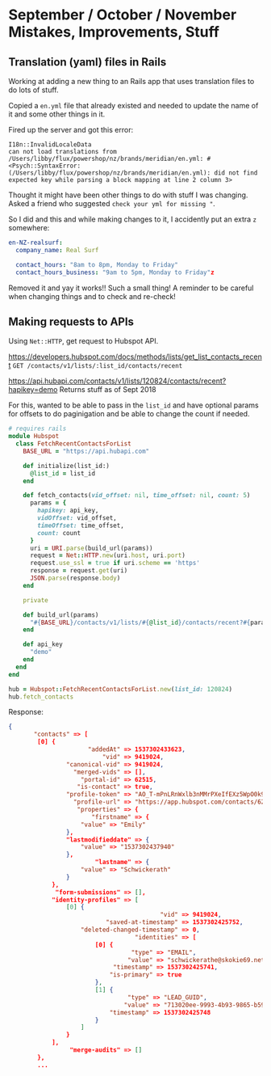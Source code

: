 # September / October / November Mistakes, Improvements, Stuff

## Translation (yaml) files in Rails

Working at adding a new thing to an Rails app that uses translation files to do lots of stuff.

Copied a `en.yml` file that already existed and needed to update the name of it and some other things in it.

Fired up the server and got this error:

```
I18n::InvalidLocaleData
can not load translations from /Users/libby/flux/powershop/nz/brands/meridian/en.yml: #<Psych::SyntaxError: (/Users/libby/flux/powershop/nz/brands/meridian/en.yml): did not find expected key while parsing a block mapping at line 2 column 3>
```

Thought it might have been other things to do with stuff I was changing. Asked a friend who suggested `check your yml for missing "`.

So I did and this and while making changes to it, I accidently put an extra `z` somewhere:

```yaml
en-NZ-realsurf:
  company_name: Real Surf

  contact_hours: "8am to 8pm, Monday to Friday"
  contact_hours_business: "9am to 5pm, Monday to Friday"z
```
Removed it and yay it works!! Such a small thing! A reminder to be careful when changing things and to check and re-check!

## Making requests to APIs

Using `Net::HTTP`, get request to Hubspot API.

https://developers.hubspot.com/docs/methods/lists/get_list_contacts_recent
`GET /contacts/v1/lists/:list_id/contacts/recent`

https://api.hubapi.com/contacts/v1/lists/120824/contacts/recent?hapikey=demo
Returns stuff as of Sept 2018

For this, wanted to be able to pass in the `list_id` and have optional params for offsets to do paginigation and be able to change the count if needed.

```ruby
# requires rails
module Hubspot
  class FetchRecentContactsForList
    BASE_URL = "https://api.hubapi.com"

    def initialize(list_id:)
      @list_id = list_id
    end

    def fetch_contacts(vid_offset: nil, time_offset: nil, count: 5)
      params = {
        hapikey: api_key,
        vidOffset: vid_offset,
        timeOffset: time_offset,
        count: count
      }
      uri = URI.parse(build_url(params))
      request = Net::HTTP.new(uri.host, uri.port)
      request.use_ssl = true if uri.scheme == 'https'
      response = request.get(uri)
      JSON.parse(response.body)
    end

    private

    def build_url(params)
      "#{BASE_URL}/contacts/v1/lists/#{@list_id}/contacts/recent?#{params.compact.to_query}"
    end

    def api_key
      "demo"
    end
  end
end

hub = Hubspot::FetchRecentContactsForList.new(list_id: 120824)
hub.fetch_contacts
```

Response:
```json
{
       "contacts" => [
        [0] {
                      "addedAt" => 1537302433623,
                          "vid" => 9419024,
                "canonical-vid" => 9419024,
                  "merged-vids" => [],
                    "portal-id" => 62515,
                   "is-contact" => true,
                "profile-token" => "AO_T-mPnLRnWxlb3nMMrPXeIfEXz5WpO0k9M7zBlCkD6s0cZyS4wqGeN0E2aiCaEZZ2FRfQJyIEdqHOKIT_hRyLfkK4wRKX5m-xGpQh521x96NgKYrHVH0DZqLU3V7-Y9vpC-6prU0np",
                  "profile-url" => "https://app.hubspot.com/contacts/62515/lists/public/contact/_AO_T-mPnLRnWxlb3nMMrPXeIfEXz5WpO0k9M7zBlCkD6s0cZyS4wqGeN0E2aiCaEZZ2FRfQJyIEdqHOKIT_hRyLfkK4wRKX5m-xGpQh521x96NgKYrHVH0DZqLU3V7-Y9vpC-6prU0np/",
                   "properties" => {
                       "firstname" => {
                    "value" => "Emily"
                },
                "lastmodifieddate" => {
                    "value" => "1537302437940"
                },
                        "lastname" => {
                    "value" => "Schwickerath"
                }
            },
             "form-submissions" => [],
            "identity-profiles" => [
                [0] {
                                          "vid" => 9419024,
                           "saved-at-timestamp" => 1537302425752,
                    "deleted-changed-timestamp" => 0,
                                   "identities" => [
                        [0] {
                                  "type" => "EMAIL",
                                 "value" => "schwickerathe@skokie69.net",
                             "timestamp" => 1537302425741,
                            "is-primary" => true
                        },
                        [1] {
                                 "type" => "LEAD_GUID",
                                "value" => "713020ee-9993-4b93-9865-b5916fb3a85f",
                            "timestamp" => 1537302425748
                        }
                    ]
                }
            ],
                 "merge-audits" => []
        },
        ...
```